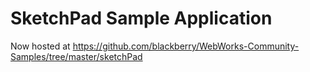 # SketchPad Sample Application

Now hosted at https://github.com/blackberry/WebWorks-Community-Samples/tree/master/sketchPad